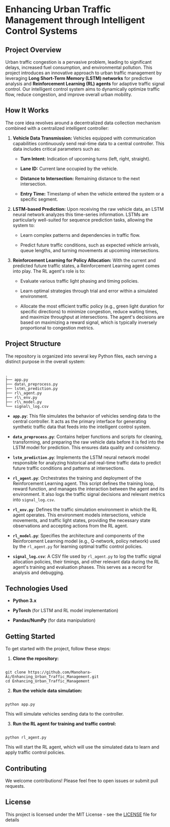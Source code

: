# Enhancing Urban Traffic Management through Intelligent Control Systems

## Project Overview

Urban traffic congestion is a pervasive problem, leading to significant delays, increased fuel consumption, and environmental pollution. This project introduces an innovative approach to urban traffic management by leveraging **Long Short-Term Memory (LSTM) networks** for predictive analysis and **Reinforcement Learning (RL) agents** for adaptive traffic signal control. Our intelligent control system aims to dynamically optimize traffic flow, reduce congestion, and improve overall urban mobility.

## How It Works

The core idea revolves around a decentralized data collection mechanism combined with a centralized intelligent controller:

1. **Vehicle Data Transmission:** Vehicles equipped with communication capabilities continuously send real-time data to a central controller. This data includes critical parameters such as:

   * **Turn Intent:** Indication of upcoming turns (left, right, straight).

   * **Lane ID:** Current lane occupied by the vehicle.

   * **Distance to Intersection:** Remaining distance to the next intersection.

   * **Entry Time:** Timestamp of when the vehicle entered the system or a specific segment.

2. **LSTM-based Prediction:** Upon receiving the raw vehicle data, an LSTM neural network analyzes this time-series information. LSTMs are particularly well-suited for sequence prediction tasks, allowing the system to:

   * Learn complex patterns and dependencies in traffic flow.

   * Predict future traffic conditions, such as expected vehicle arrivals, queue lengths, and turning movements at upcoming intersections.

3. **Reinforcement Learning for Policy Allocation:** With the current and predicted future traffic states, a Reinforcement Learning agent comes into play. The RL agent's role is to:

   * Evaluate various traffic light phasing and timing policies.

   * Learn optimal strategies through trial and error within a simulated environment.

   * Allocate the most efficient traffic policy (e.g., green light duration for specific directions) to minimize congestion, reduce waiting times, and maximize throughput at intersections. The agent's decisions are based on maximizing a reward signal, which is typically inversely proportional to congestion metrics.

## Project Structure

The repository is organized into several key Python files, each serving a distinct purpose in the overall system:

```

.
├── app.py
├── data\_preprocess.py
├── lstm\_prediction.py
├── rl\_agent.py
├── rl\_env.py
├── rl\_model.py
└── signal\_log.csv

```

* **`app.py`**: This file simulates the behavior of vehicles sending data to the central controller. It acts as the primary interface for generating synthetic traffic data that feeds into the intelligent control system.

* **`data_preprocess.py`**: Contains helper functions and scripts for cleaning, transforming, and preparing the raw vehicle data before it is fed into the LSTM model for prediction. This ensures data quality and consistency.

* **`lstm_prediction.py`**: Implements the LSTM neural network model responsible for analyzing historical and real-time traffic data to predict future traffic conditions and patterns at intersections.

* **`rl_agent.py`**: Orchestrates the training and deployment of the Reinforcement Learning agent. This script defines the training loop, reward function, and manages the interaction between the agent and its environment. It also logs the traffic signal decisions and relevant metrics into `signal_log.csv`.

* **`rl_env.py`**: Defines the traffic simulation environment in which the RL agent operates. This environment models intersections, vehicle movements, and traffic light states, providing the necessary state observations and accepting actions from the RL agent.

* **`rl_model.py`**: Specifies the architecture and components of the Reinforcement Learning model (e.g., Q-network, policy network) used by the `rl_agent.py` for learning optimal traffic control policies.

* **`signal_log.csv`**: A CSV file used by `rl_agent.py` to log the traffic signal allocation policies, their timings, and other relevant data during the RL agent's training and evaluation phases. This serves as a record for analysis and debugging.

## Technologies Used

* **Python 3.x**

* **PyTorch** (for LSTM and RL model implementation)

* **Pandas/NumPy** (for data manipulation)

## Getting Started

To get started with the project, follow these steps:

1. **Clone the repository:**

```

git clone https://github.com/Manohara-Ai/Enhancing_Urban_Traffic_Management.git
cd Enhancing_Urban_Traffic_Management

```

2. **Run the vehicle data simulation:**

```

python app.py

```

This will simulate vehicles sending data to the controller.

3. **Run the RL agent for training and traffic control:**

```

python rl_agent.py

```

This will start the RL agent, which will use the simulated data to learn and apply traffic control policies.

## Contributing

We welcome contributions! Please feel free to open issues or submit pull requests.

## License

This project is licensed under the MIT License - see the [LICENSE](LICENSE) file for details
